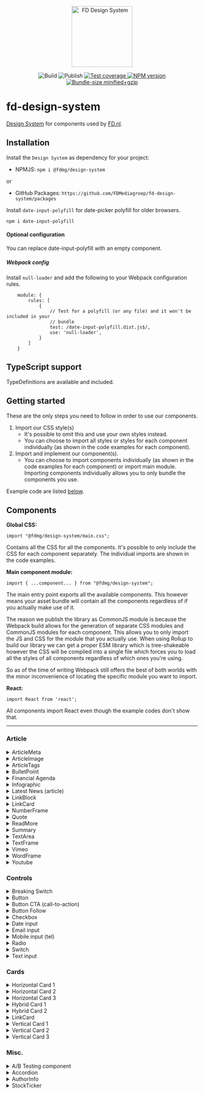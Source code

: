 <p align="center">
    <a href="https://design-system.fd.nl" target="_BLANK">
        <img width="160" src="https://github.com/FDMediagroep/fd-design-system/raw/master/public/assets/icons/logo.svg?sanitize=true" alt="FD Design System">
    </a>
</p>

<p align="center">
    <span>
        <img src="https://github.com/FDMediagroep/fd-design-system/workflows/Build/badge.svg" alt="Build"/>
    </span>
    <span>
        <img src="https://github.com/FDMediagroep/fd-design-system/workflows/Publish/badge.svg" alt="Publish"/>
    </span>
    <a href="https://coveralls.io/github/FDMediagroep/fd-design-system?branch=master" target="_blank">
        <img src="https://coveralls.io/repos/github/FDMediagroep/fd-design-system/badge.svg?branch=master" alt="Test coverage"/>
    </a>
    <a href="https://npmjs.com/package/@fdmg%2Fdesign-system" target="_blank">
        <img src="https://img.shields.io/npm/v/@fdmg/design-system?color=blue" alt="NPM version"/>
    </a>
    <a href="https://bundlephobia.com/result?p=@fdmg/design-system" target="_blank">
        <img src="https://img.shields.io/bundlephobia/minzip/@fdmg/design-system" alt="Bundle-size minified+gzip"/>
    </a>
</p>

# fd-design-system

[Design System](https://design-system.fd.nl) for components used by [FD.nl](https://fd.nl).

## Installation

Install the `Design System` as dependency for your project:

-   NPMJS: `npm i @fdmg/design-system`

or

-   GitHub Packages: `https://github.com/FDMediagroep/fd-design-system/packages`

Install `date-input-polyfill` for date-picker polyfill for older browsers.

`npm i date-input-polyfill`

#### Optional configuration

You can replace date-input-polyfill with an empty component.

##### Webpack config

Install `null-loader` and add the following to your Webpack configuration rules.

```
    module: {
        rules: [
            {
                // Test for a polyfill (or any file) and it won't be included in your
                // bundle
                test: /date-input-polyfill.dist.js$/,
                use: 'null-loader',
            }
        ]
    }
```

## TypeScript support

TypeDefinitions are available and included.

## Getting started

These are the only steps you need to follow in order to use our components.

1. Import our CSS style(s)
    - It's possible to omit this and use your own styles instead.
    - You can choose to import all styles or styles for each component individually (as shown in the code examples for each component).
1. Import and implement our component(s).
    - You can choose to import components individually (as shown in the code examples for each component) or import main module. Importing components individually allows you to only bundle the components you use.

Example code are listed [below](#components).

## Components

**Global CSS:**

```
import "@fdmg/design-system/main.css";
```

Contains all the CSS for all the components. It's possible to only include the CSS for each component separately.
The individual imports are shown in the code examples.

**Main component module:**

```
import { ...component... } from "@fdmg/design-system";
```

The main entry point exports all the available components. This however means your asset bundle will contain all the components regardless of if you actually make use of it.

The reason we publish the library as CommonJS module is because the Webpack build allows for the generation of separate
CSS modules and CommonJS modules for each component. This allows you to only import the JS and CSS for the module that you actually use.
When using Rollup to build our library we can get a proper ESM library which is tree-shakeable however the CSS will be compiled into a single file which forces you to load all the styles of all components regardless of which ones you're using.

So as of the time of writing Webpack still offers the best of both worlds with the minor inconvenience of locating the specific module you want to import.

**React:**

```
import React from 'react';
```

All components import React even though the example codes don't show that.

---

### Article

<details>
<summary>ArticleMeta</summary>

Component CSS:

```
import "@fdmg/design-system/components/design-tokens/design-tokens.css";
import "@fdmg/design-system/components/article-meta/ArticleMeta.css";
```

```
import { ArticleMeta } from "@fdmg/design-system/components/input/ArticleMeta";

function Foo() {
    return (
        <ArticleMeta authors={["fullName": "Willem L."]}/>
    );
}
```

</details>

<details>
<summary>ArticleImage</summary>

[Demo](https://design-system.fd.nl/article-image)

Component CSS:

```
import "@fdmg/design-system/components/design-tokens/design-tokens.css";
import "@fdmg/design-system/components/article-image/ArticleImage.css";
```

```
import { ArticleImage } from "@fdmg/design-system/components/article-image/ArticleImage";

function Foo() {
    return (
        <ArticleImage
            baseUrl="https://images.example.com"
            caption="What a photo"
            credit="Foto: Willem L."
            fileName="image.jpg"/>
    );
}
```

</details>

<details>
<summary>ArticleTags</summary>

[Demo](https://design-system.fd.nl/article-tags)

Component CSS:

```
import "@fdmg/design-system/components/design-tokens/design-tokens.css";
import "@fdmg/design-system/components/article-tags/ArticleTags.css";
```

```
import { ArticleTags } from "@fdmg/design-system/components/article-tags/ArticleTags";

function Foo() {
    return (
        <ArticleTags
            onDisableAlertClick={() => {}}
            onEnableAlertClick={() => {}}
            onFollowClick={() => {}}
            onUnfollowClick={() => {}}
            title="Volgen via mijn nieuws"
            titleLink="https://fd.nl/mijn-nieuws"
            tags={[
                {
                    tag: 'Detailhandel',
                    uuid: '1',
                },
                {
                    selected: true,
                    tag: 'Eten & Drinken',
                    uuid: '2',
                },
                {
                    alertSelected: true,
                    selected: true,
                    tag: 'Supermarkt',
                    uuid: '3',
                },
            ]}
        />
    );
}
```

</details>

<details>
<summary>BulletPoint</summary>

Component CSS:

```
import "@fdmg/design-system/components/design-tokens/design-tokens.css";
import "@fdmg/design-system/components/bullet-point/BulletPoint.css";
```

```
import { BulletPoint } from "@fdmg/design-system/components/bullet-point/BulletPoint";

function Foo() {
    return (
        <BulletPoint bullets={["bullet 1" "bullet 2"]}/>
    );
}
```

</details>

<details>
<summary>Financial Agenda</summary>

[Demo](https://design-system.fd.nl/financial-agenda)

Component CSS:

```
import "@fdmg/design-system/components/design-tokens/design-tokens.css";
import "@fdmg/design-system/components/financial-agenda/FinancialAgenda.css";
```

```
import { FinancialAgenda } from "@fdmg/design-system/components/financial-agenda/FinancialAgenda";

function Foo() {
    return (
        <FinancialAgenda
            agendaItems={[
                {
                    date: '25 mei',
                    source: 'VK',
                    description:
                        'Bankholiday - financiële markten gesloten',
                },
                {
                    date: '25 mei',
                    source: 'VS',
                    description:
                        'Memorial day - financiële markten gesloten',
                },
            ]}
        />
    );
}
```

</details>

<details>
<summary>Infographic</summary>

[Demo](https://design-system.fd.nl/article-infographic)

Component CSS:

```
import "@fdmg/design-system/components/design-tokens/design-tokens.css";
import "@fdmg/design-system/components/infographic/Infographic.css";
```

```
import { Infographic } from "@fdmg/design-system/components/infographic/Infographic";

function Foo() {
    return (
        <Infographic src="https://example.com/image.png" height="400" />
    );
}
```

</details>

<details>
<summary>Latest News (article)</summary>

[Demo](https://design-system.fd.nl/article-latest-news)

Component CSS:

```
import "@fdmg/design-system/components/design-tokens/design-tokens.css";
import "@fdmg/design-system/components/article-latest-news/ArticlelatestNews.css";
```

```
import { ArticleLatestNews } from "@fdmg/design-system/components/article-latest-news/ArticleLatestNews";

function Foo() {
    return (
        <ArticleLatestNews
            news={[
                {
                    uuid: '1',
                    dateTime: `11:18`,
                    title: `Provinciale lijsttrekkers CDA: stop met 'drammen en dromen' over klimaat`,
                    url: `https://fd.nl/economie-politiek/1288207/provinciale-lijsttrekkers-cda-stop-met-drammen-en-dromen-over-klimaat`,
                },
                {
                    uuid: '2',
                    dateTime: `11:15`,
                    title: `Luchtvaartbedrijf Germania valt om`,
                    url: `https://fd.nl/ondernemen/1288215/luchtvaartbedrijf-germania-valt-om`,
                    isRead: true,
                },
                {
                    uuid: '3',
                    dateTime: `11:10`,
                    title: `Britse dienstensector krijgt harde tik van brexit`,
                    url: `https://fd.nl/economie-politiek/1288213/britse-dienstensector-krijgt-harde-tik-van-brexit`,
                },
                {
                    uuid: '4',
                    dateTime: `11:00`,
                    title: `DNB: Bovag-garantie toch geen verzekering`,
                    url: `https://fd.nl/ondernemen/1288299/dnb-bovag-garantie-toch-geen-verzekering`,
                },
            ]}
        />
    );
}
```

</details>

<details>
<summary>LinkBlock</summary>

[Demo](https://design-system.fd.nl/article-link-block)

Component CSS:

```
import "@fdmg/design-system/components/design-tokens/design-tokens.css";
import "@fdmg/design-system/components/article-link-block/LinkBlock.css";
```

```
import { LinkBlock } from "@fdmg/design-system/components/article-link-block/LinkBlock";

function Foo() {
    return (
        <LinkBlock title="Read more" description="Click here to read all about it" url="https://fd.nl"/>
    );
}
```

</details>

<details>
<summary>LinkCard</summary>

[Demo](https://design-system.fd.nl/article-link-card)

Component CSS:

```
import "@fdmg/design-system/components/design-tokens/design-tokens.css";
import "@fdmg/design-system/components/article-link-card/LinkCard.css";
```

```
import { LinkCard as ArticleLinkCard } from "@fdmg/design-system/components/article-link-card/LinkCard";

function Foo() {
    return (
        <ArticleLinkCard
            link="/mijn-nieuws"
            title="Beheer"
            linkText="Ga naar laatste nieuws"
        />
    );
}
```

</details>

<details>
<summary>NumberFrame</summary>

[Demo](https://design-system.fd.nl/numberframe)

Component CSS:

```
import "@fdmg/design-system/components/design-tokens/design-tokens.css";
import "@fdmg/design-system/components/numberframe/NumberFrame.css";
```

```
import { NumberFrame } from "@fdmg/design-system/components/numberframe/NumberFrame";

function Foo() {
    return (
        <NumberFrame
            number=`80%`,
            description=`of the statistiscs found on the internet are lies`
        />
    );
}
```

</details>

<details>
<summary>Quote</summary>

[Demo](https://design-system.fd.nl/quote)

Component CSS:

```
import "@fdmg/design-system/components/design-tokens/design-tokens.css";
import "@fdmg/design-system/components/quote/Quote.css";
```

```
import { Quote } from "@fdmg/design-system/components/quote/Quote";

function Foo() {
    return (
        <Quote
            blockquote={`This is the quote text`},
            figcaption={`Willem L.`}

        />
    );
}
```

</details>

<details>
<summary>ReadMore</summary>

[Demo](https://design-system.fd.nl/readmore)

Component CSS:

```
import "@fdmg/design-system/components/design-tokens/design-tokens.css";
import "@fdmg/design-system/components/readmore/ReadMore.css";
```

```
import { ReadMore } from "@fdmg/design-system/components/readmore/ReadMore";

function Foo() {
    return (
        <ReadMore
            title=`Lees ook`,
            links=[
                `A <a href="http://fd.nl">link</a>`,
                `Another <a href="https://www.willemliu.nl">link</a>`
            ]
        />
    );
}
```

</details>

<details>
<summary>Summary</summary>

[Demo](https://design-system.fd.nl/article-summary)

Component CSS:

```
import "@fdmg/design-system/components/design-tokens/design-tokens.css";
import "@fdmg/design-system/components/article-summary/Summary.css";
```

```
import { Summary } from "@fdmg/design-system/components/article-summary/Summary";

function Foo() {
    return (
        <Summary
            title="Samenvatting"
            summaries=[
                "Bulletpoint samenvatting 1"
                "Bulletpoint samenvatting 2"
                "Bulletpoint samenvatting 3"
            ]/>
    );
}
```

</details>

<details>
<summary>TextArea</summary>

[Demo](https://design-system.fd.nl/input/textarea)

Component CSS:

```
import "@fdmg/design-system/components/design-tokens/design-tokens.css";
import "@fdmg/design-system/components/input/TextArea.css";
```

```
import { TextArea } from "@fdmg/design-system/components/input/TextArea";

function Foo() {
    return (
        <TextArea id="demoTextArea" label="Biography" required={true} />
    );
}
```

</details>

<details>
<summary>TextFrame</summary>

[Demo](https://design-system.fd.nl/input/textframe)

Component CSS:

```
import "@fdmg/design-system/components/design-tokens/design-tokens.css";
import "@fdmg/design-system/components/textframe/TextFrame.css";
```

```
import { TextFrame } from "@fdmg/design-system/components/textframe/TextFrame";

function Foo() {
    return (
        <TextFrame
            title=`TextFrame test`,
            description=`Aenean lacinia bibendum nulla sed consectetur. Donec id elit non
mi porta gravida at eget metus. Cum sociis natoque penatibus et
magnis dis parturient montes, nascetur ridiculus mus.`
        />
    );
}
```

</details>

<details>
<summary>Vimeo</summary>

Component CSS:

```
import "@fdmg/design-system/components/design-tokens/design-tokens.css";
import "@fdmg/design-system/components/vimeo/Vimeo.css";
```

```
import { Vimeo } from "@fdmg/design-system/components/vimeo/Vimeo";

function Foo() {
    return (
        <Vimeo id="<vimeo id>" />
    );
}
```

</details>

<details>
<summary>WordFrame</summary>

[Demo](https://design-system.fd.nl/wordframe)

Component CSS:

```
import "@fdmg/design-system/components/design-tokens/design-tokens.css";
import "@fdmg/design-system/components/wordframe/WordFrame.css";
```

```
import { WordFrame } from "@fdmg/design-system/components/wordframe/WordFrame";

function Foo() {
    return (
        <WordFrame
            title=`WordFrame test`,
            description=`Aenean lacinia bibendum nulla sed consectetur. Donec id elit non
mi porta gravida at eget metus. Cum sociis natoque penatibus et
magnis dis parturient montes, nascetur ridiculus mus.`
        />
    );
}
```

</details>

<details>
<summary>Youtube</summary>

Component CSS:

```
import "@fdmg/design-system/components/design-tokens/design-tokens.css";
import "@fdmg/design-system/components/youtube/Youtube.css";
```

```
import { Youtube } from "@fdmg/design-system/components/youtube/Youtube";

function Foo() {
    return (
        <Youtube id="<Youtube id>" />
    );
}
```

</details>

### Controls

<details>
<summary>Breaking Switch</summary>

[Demo](https://design-system.fd.nl/input/breaking-switch)

Component CSS:

```
import "@fdmg/design-system/components/design-tokens/design-tokens.css";
import "@fdmg/design-system/components/input/BreakingSwitch.css";
```

```
import { BreakingSwitch } from "@fdmg/design-system/components/input/BreakingSwitch";

interface Props {
    checked?: boolean;
}

function Foo(props: Props) {
    const [checked, setChecked] = useState(props.checked);

    function handleChange(e: React.ChangeEvent<HTMLInputElement>) {
        setChecked(e.currentTarget.checked);
    }

    return (
        <BreakingSwitch
            label="Label of the switch"
            checked={checked}
            onChange={handleChange}
        />
    );
}
```

</details>

<details>
<summary>Button</summary>

[Demo](https://design-system.fd.nl/button/default)

Component CSS:

```
import "@fdmg/design-system/components/design-tokens/design-tokens.css";
import "@fdmg/design-system/components/button/Button.css";
```

```
import { Button } from "@fdmg/design-system/components/button/Button";

function Foo() {
    function handleClick() {
        console.log('clicked');
    }

    return (
        <Button onClick={handleClick}>Click me!</Button>
    );
}
```

</details>

<details>
<summary>Button CTA (call-to-action)</summary>

[Demo](https://design-system.fd.nl/button/cta)

Component CSS:

```
import "@fdmg/design-system/components/design-tokens/design-tokens.css";
import "@fdmg/design-system/components/button/ButtonCta.css";
```

```
import { ButtonCta } from "@fdmg/design-system/components/button/ButtnCta";

function Foo() {
    function handleClick() {
        console.log('clicked');
    }

    return (
        <ButtonCta onClick={handleClick}>Click me!</ButtonCta>
    );
}
```

</details>

<details>
<summary>Button Follow</summary>

[Demo](https://design-system.fd.nl/button/follow)

Component CSS:

```
import "@fdmg/design-system/components/design-tokens/design-tokens.css";
import "@fdmg/design-system/components/button/ButtonFollow.css";
```

```
import { useState } from 'react';
import { ButtonFollow } from "@fdmg/design-system/components/button/ButtonFollow";

function Foo() {
    const [follow, setFollow] = useState(false);
    function handleClick() {
        console.log('clicked');
        setFollow(!follow);
    }

    return (
        <ButtonFollow selected={follow} onClick={handleClick}>Click me!</ButtonFollow>
    );
}
```

</details>

<details>
<summary>Checkbox</summary>

[Demo](https://design-system.fd.nl/input/checkbox)

Component CSS:

```
import "@fdmg/design-system/components/design-tokens/design-tokens.css";
import "@fdmg/design-system/components/input/Checkbox.css";
```

```
import { Checkbox } from "@fdmg/design-system/components/input/Checkbox";

function Foo() {
    return (
        <Switch
            id="idOfCheckbox"
            label=`Label of the checkbox`
        />
    );
}
```

</details>

<details>
<summary>Date input</summary>

[Demo](https://design-system.fd.nl/input/dateinput)

Component CSS:

```
import "@fdmg/design-system/components/design-tokens/design-tokens.css";
import "@fdmg/design-system/components/input/TextInput.css";
```

```
import { TextInput } from "@fdmg/design-system/components/input/TextInput";

function Foo() {
    return (
        <TextInput id="demoTextArea" type="date" label="Birthday" />
    );
}
```

</details>

<details>
<summary>Email input</summary>

[Demo](https://design-system.fd.nl/input/emailinput)

Component CSS:

```
import "@fdmg/design-system/components/design-tokens/design-tokens.css";
import "@fdmg/design-system/components/input/TextInput.css";
```

```
import { TextInput, Patterns } from "@fdmg/design-system/components/input/TextInput";

function Foo() {
    return (
        <TextInput id="demoTextArea" type="email" label="E-mail" pattern={Patterns.EMAIL} required={true} />
    );
}
```

</details>

<details>
<summary>Mobile input (tel)</summary>

[Demo](https://design-system.fd.nl/input/mobileinput)

Component CSS:

```
import "@fdmg/design-system/components/design-tokens/design-tokens.css";
import "@fdmg/design-system/components/input/TextInput.css";
```

```
import { TextInput, Patterns } from "@fdmg/design-system/components/input/TextInput";

function Foo() {
    return (
        <TextInput id="demoTextArea" type="tel" label="E-mail" pattern={Patterns.MOBILE} required={true} />
    );
}
```

</details>

<details>
<summary>Radio</summary>

[Demo](https://design-system.fd.nl/input/radio)

Component CSS:

```
import "@fdmg/design-system/components/design-tokens/design-tokens.css";
import "@fdmg/design-system/components/input/Radio.css";
```

```
import { Radio } from "@fdmg/design-system/components/input/Radio";

function Foo() {
    return (
        <>
            <Radio
                id="idOfRadio"
                name="groupName"
                label=`Label of the radio button`
                defaultChecked={true}
            />
            <Radio
                id="idOfRadio2"
                name="groupName"
                label=`Label of the radio button`
            />
        </>
    );
}
```

</details>

<details>
<summary>Switch</summary>

[Demo](https://design-system.fd.nl/input/switch)

Component CSS:

```
import "@fdmg/design-system/components/design-tokens/design-tokens.css";
import "@fdmg/design-system/components/input/Switch.css";
```

```
import { Switch } from "@fdmg/design-system/components/input/Switch";

function Foo() {
    return (
        <Switch
            id="idOfSwitch"
            label=`Label of the switch`
        />
    );
}
```

</details>

<details>
<summary>Text input</summary>

[Demo](https://design-system.fd.nl/input/textinput)

Component CSS:

```
import "@fdmg/design-system/components/design-tokens/design-tokens.css";
import "@fdmg/design-system/components/input/TextInput.css";
```

```
import { TextInput } from "@fdmg/design-system/components/input/TextInput";

function Foo() {
    return (
        <TextInput id="demoTextArea" label="Name" placeholder="Willem Liu" />
    );
}
```

</details>

### Cards

<details>
<summary>Horizontal Card 1</summary>

[Demo](https://design-system.fd.nl/card/horizontal-1)

Component CSS:

```
import "@fdmg/design-system/components/design-tokens/design-tokens.css";
import "@fdmg/design-system/components/card/HorizontalCard1.css";
```

```
import { HorizontalCard1 } from "@fdmg/design-system/components/card/HorizontalCard1";

function Foo() {
    return (
        <HorizontalCard1
            id="1343811"
            url="https://fd.nl/ondernemen/1343811/omzet-alfen-in-eerste-coronakwartaal-58"
            imageUrl="https://images.fd.nl/C_yJRp_QqzybEdlK4D6SibEUxiA.jpg?rect=.0,.0,.73375,.9999999999999999&fit=crop&crop=faces&auto=format&q=45&w=300"
            label="Energie"
            time="08:10"
            title="Omzet Alfen stijgt in eerste coronakwartaal met 58%"
        />
    );
}
```

</details>

<details>
<summary>Horizontal Card 2</summary>

[Demo](https://design-system.fd.nl/card/horizontal-2)

Component CSS:

```
import "@fdmg/design-system/components/design-tokens/design-tokens.css";
import "@fdmg/design-system/components/card/HorizontalCard2.css";
```

```
import { HorizontalCard2 } from "@fdmg/design-system/components/card/HorizontalCard2";

function Foo() {
    return (
        <HorizontalCard2
            id="1343052"
            url="https://fd.nl/futures/1343052/levensgevaarlijk-libanon"
            label="Levensgevaarlijk Libanon"
            time="13:11"
            title="Omgekeerde kruistocht"
            intro="Ondanks een op het eerste gezicht veel gevaarlijker levensstijl, verschilt de levensverwachting van Libanezen nog maar drie jaar met die van ons."
        />
    );
}
```

</details>

<details>
<summary>Horizontal Card 3</summary>

[Demo](https://design-system.fd.nl/card/horizontal-3)

Component CSS:

```
import "@fdmg/design-system/components/design-tokens/design-tokens.css";
import "@fdmg/design-system/components/card/HorizontalCard3.css";
```

```
import { HorizontalCard3 } from "@fdmg/design-system/components/card/HorizontalCard3";

function Foo() {
    return (
        <HorizontalCard3
            id="1343052"
            url="https://fd.nl/futures/1343052/levensgevaarlijk-libanon"
            label="Levensgevaarlijk Libanon"
            time="13:11"
            title="Omgekeerde kruistocht"
            printTitle="De kruistocht in reverse"
            intro="Ondanks een op het eerste gezicht veel gevaarlijker levensstijl, verschilt de levensverwachting van Libanezen nog maar drie jaar met die van ons."
        />
    );
}
```

</details>

<details>
<summary>Hybrid Card 1</summary>

[Demo](https://design-system.fd.nl/card/hybrid-1)

Component CSS:

```
import "@fdmg/design-system/components/design-tokens/design-tokens.css";
import "@fdmg/design-system/components/card/HybridCard1.css";
```

```
import { HybridCard1 } from "@fdmg/design-system/components/card/HybridCard1";

function Foo() {

    function handleBookmark(e) {
        console.log(e);
    }

    return (
        <HybridCard1
            id="1343052"
            url="https://fd.nl/futures/1343052/levensgevaarlijk-libanon"
            imageUrl="https://images.fd.nl/2V1xFJ-1OddgzcJgKmiPOv0t4yY.jpg?fit=crop&crop=faces&auto=format&q=45&w=300"
            imageUrlS="https://images.fd.nl/2V1xFJ-1OddgzcJgKmiPOv0t4yY.jpg?fit=crop&crop=faces&auto=format&q=45&w=300"
            imageUrlM="https://images.fd.nl/2V1xFJ-1OddgzcJgKmiPOv0t4yY.jpg?fit=crop&crop=faces&auto=format&q=45&w=351&h=234"
            imageUrlL="https://images.fd.nl/2V1xFJ-1OddgzcJgKmiPOv0t4yY.jpg?fit=crop&crop=faces&auto=format&q=45&w=599&h=399"
            label="Levensgevaarlijk Libanon"
            time="13:11"
            title="Omgekeerde kruistocht"
            intro="Ondanks een op het eerste gezicht veel gevaarlijker levensstijl, verschilt de levensverwachting van Libanezen nog maar drie jaar met die van ons."
            bookmarked={false}
            onBookmark={handleBookmark}
        />
    );
}
```

</details>

<details>
<summary>Hybrid Card 2</summary>

[Demo](https://design-system.fd.nl/card/hybrid-2)

Component CSS:

```
import "@fdmg/design-system/components/design-tokens/design-tokens.css";
import "@fdmg/design-system/components/card/HybridCard2.css";
```

```
import { HybridCard2 } from "@fdmg/design-system/components/card/HybridCard2";

function Foo() {

    function handleBookmark(e) {
        console.log(e);
    }

    return (
        <HybridCard2
            id="1343052"
            url="https://fd.nl/futures/1343052/levensgevaarlijk-libanon"
            label="Levensgevaarlijk Libanon"
            time="13:11"
            title="Omgekeerde kruistocht"
            intro="Ondanks een op het eerste gezicht veel gevaarlijker levensstijl, verschilt de levensverwachting van Libanezen nog maar drie jaar met die van ons."
            bookmarked={false}
            onBookmark={handleBookmark}
        />
    );
}
```

</details>

<details>
<summary>LinkCard</summary>

[Demo](https://design-system.fd.nl/card/link-card)

Component CSS:

```
import "@fdmg/design-system/components/design-tokens/design-tokens.css";
import "@fdmg/design-system/components/card/LinkCard.css";
```

```
import { LinkCard } from "@fdmg/design-system/components/card/LinkCard";

function Foo() {
    return (
        <LinkCard
            link="/mijn-nieuws"
            title="Beheer"
            linkText="Ga naar laatste nieuws"
        />
    );
}
```

</details>

<details>
<summary>Vertical Card 1</summary>

[Demo](https://design-system.fd.nl/card/vertical-1)

Component CSS:

```
import "@fdmg/design-system/components/design-tokens/design-tokens.css";
import "@fdmg/design-system/components/card/VerticalCard1.css";
```

```
import { VerticalCard1 } from "@fdmg/design-system/components/card/VerticalCard1";

function Foo() {

    function handleBookmark(e) {
        console.log(e);
    }

    return (
        <VerticalCard1
            id="1343052"
            url="https://fd.nl/futures/1343052/levensgevaarlijk-libanon"
            imageUrl="https://images.fd.nl/Cz9PTU-el_agiaSDvJOfmwrvu6g.jpg?rect=.0%2c.0428571428571429%2c.9999999999999999%2c.95&fit=crop&crop=faces&auto=format&q=45&w=599&h=399"
            imageUrlS="https://images.fd.nl/Cz9PTU-el_agiaSDvJOfmwrvu6g.jpg?rect=.0%2c.0428571428571429%2c.9999999999999999%2c.95&fit=crop&crop=faces&auto=format&q=45&w=599&h=399"
            imageUrlM="https://images.fd.nl/Cz9PTU-el_agiaSDvJOfmwrvu6g.jpg?rect=.0%2c.0428571428571429%2c.9999999999999999%2c.95&fit=crop&crop=faces&auto=format&q=45&w=351&h=234"
            imageUrlL="https://images.fd.nl/Cz9PTU-el_agiaSDvJOfmwrvu6g.jpg?rect=.0%2c.0428571428571429%2c.9999999999999999%2c.95&fit=crop&crop=faces&auto=format&q=45&w=599&h=399"
            label="Levensgevaarlijk Libanon"
            time="13:11"
            title="Omgekeerde kruistocht"
            intro="Ondanks een op het eerste gezicht veel gevaarlijker levensstijl, verschilt de levensverwachting van Libanezen nog maar drie jaar met die van ons."
            bookmarked={false}
            onBookmark={handleBookmark}
        />
    );
}
```

</details>

<details>
<summary>Vertical Card 2</summary>

[Demo](https://design-system.fd.nl/card/vertical-2)

Component CSS:

```
import "@fdmg/design-system/components/design-tokens/design-tokens.css";
import "@fdmg/design-system/components/card/VerticalCard2.css";
```

```
import { VerticalCard2 } from "@fdmg/design-system/components/card/VerticalCard2";

function Foo() {
    return (
        <VerticalCard2
            id="1343052"
            url="https://fd.nl/futures/1343052/levensgevaarlijk-libanon"
            imageUrl="https://images.fd.nl/Cz9PTU-el_agiaSDvJOfmwrvu6g.jpg?rect=.0%2c.0428571428571429%2c.9999999999999999%2c.95&fit=crop&crop=faces&auto=format&q=45&w=599&h=399"
            imageUrlS="https://images.fd.nl/Cz9PTU-el_agiaSDvJOfmwrvu6g.jpg?rect=.0%2c.0428571428571429%2c.9999999999999999%2c.95&fit=crop&crop=faces&auto=format&q=45&w=599&h=399"
            imageUrlM="https://images.fd.nl/Cz9PTU-el_agiaSDvJOfmwrvu6g.jpg?rect=.0%2c.0428571428571429%2c.9999999999999999%2c.95&fit=crop&crop=faces&auto=format&q=45&w=351&h=234"
            imageUrlL="https://images.fd.nl/Cz9PTU-el_agiaSDvJOfmwrvu6g.jpg?rect=.0%2c.0428571428571429%2c.9999999999999999%2c.95&fit=crop&crop=faces&auto=format&q=45&w=599&h=399"
            title="Omgekeerde kruistocht"
            intro="Ondanks een op het eerste gezicht veel gevaarlijker levensstijl, verschilt de levensverwachting van Libanezen nog maar drie jaar met die van ons."
        />
    );
}
```

</details>

<details>
<summary>Vertical Card 3</summary>

[Demo](https://design-system.fd.nl/card/vertical-3)

Component CSS:

```
import "@fdmg/design-system/components/design-tokens/design-tokens.css";
import "@fdmg/design-system/components/card/VerticalCard3.css";
```

```
import { VerticalCard3 } from "@fdmg/design-system/components/card/VerticalCard3";

function Foo() {
    return (
        <VerticalCard3
            id="1321841"
            url="https://fd.nl/ondernemen/1321841/den-haag-zet-druk-op-pandeigenaren-om-huurverlaging-winkeliers-te-slikken"
            imageUrl="https://fd-external-development.imgix.net/b2ee977d67c3a1b815ed2855a5ae02f2357e6062.jpg?rect=.0%2c.0018761726078799%2c.9999999999999999%2c.99812382739212&fit=crop&crop=faces&auto=format&q=45&w=560&h=315"
            imageUrlS="https://fd-external-development.imgix.net/b2ee977d67c3a1b815ed2855a5ae02f2357e6062.jpg?rect=.0%2c.0018761726078799%2c.9999999999999999%2c.99812382739212&fit=crop&crop=faces&auto=format&q=45&w=560&h=315"
            imageUrlM="https://fd-external-development.imgix.net/b2ee977d67c3a1b815ed2855a5ae02f2357e6062.jpg?rect=.0%2c.0637898686679174%2c.9999999999999999%2c.8442776735459663&fit=crop&crop=faces&auto=format&q=45&w=944&h=531"
            imageUrlL="https://fd-external-development.imgix.net/b2ee977d67c3a1b815ed2855a5ae02f2357e6062.jpg?rect=.0%2c.0637898686679174%2c.9999999999999999%2c.8442776735459663&fit=crop&crop=faces&auto=format&q=45&w=944&h=531"
            label="Detailhandel"
            title="Den Haag zet druk op verhuurders om huurverlaging te slikken"
            intro="Het Rijk sluit overheidsingrijpen niet uit om een akkoord tussen verhuurders en winkeliers af te dwingen, nu onderhandelingen moeizaam verlopen."
        />
    );
}
```

</details>

### Misc.

<details>
<summary>A/B Testing component</summary>

[Demo](https://design-system.fd.nl/ab)

Component CSS:

```
import "@fdmg/design-system/components/design-tokens/design-tokens.css";
import "@fdmg/design-system/components/ab/ab.css"; // For debug options layout
```

```
import { Experiment, Variant, ABProvider } from "@fdmg/design-system/components/ab/ab";

function Foo() {
    return (
        <ABProvider>
            <Experiment
                name="globally-unique-experiment-name"
                debugUriParam="ABdebug=true"
                onClick={console.log}
                onRunExperiment={console.log}
            >
                <Variant name="A" onClick={console.log}>
                    <h1>Headline 1</h1>
                </Variant>
                <Variant name="B" onClick={console.log}>
                    <h1>Headline 2</h1>
                </Variant>
            </Experiment>
        </ABProvider>
    );
}
```

</details>

<details>
<summary>Accordion</summary>

[Demo](https://design-system.fd.nl/accordion)

Component CSS:

```
import "@fdmg/design-system/components/design-tokens/design-tokens.css";
import "@fdmg/design-system/components/accordion/Accordion.css";
```

```
import { Accordion } from '@fdmg/design-system/components/accordion/Accordion';

function Foo() {
    return (
        <Accordion items={[
            {
                title: 'title',
                content: <span>description</span>,
            },
        ]} />
    );
}
```

</details>

<details>
<summary>AuthorInfo</summary>

[Demo](https://design-system.fd.nl/author-info)

Component CSS:

```
import "@fdmg/design-system/components/design-tokens/design-tokens.css";
import "@fdmg/design-system/components/author-info/AuthorInfo.css";
```

```
import { AuthorInfo } from '@fdmg/design-system/components/author-info/AuthorInfo';

function Foo() {
    return (
        <AuthorInfo
            description={
                <p>
                    Nelleke Trappenburg schrijft bij het FD over pensioenen:
                    dekkingsgraden, beleggingskosten, nieuwe wetgeving etc.
                    Eerder werkte zij onder meer op de beursredactie.
                </p>
            }
            imageUrl="https://images.fd.nl/ffa583e0c7fbc666934ecc326a88defc2773f4e9.jpeg?fit=crop&amp;crop=faces&amp;auto=format&amp;q=45&amp;cs=tinysrgb&amp;w=640&amp;h=640&amp;fm=jpg"
            title="Nelleke Trappenburg"
            followed={mode === 'dark'}
            onEmailClick={() => {}}
            onFollowAuthorClick={() => {}}
            onLinkedInClick={() => {}}
            onTwitterClick={() => {}}
        />
    );
}
```

</details>

<details>
<summary>StockTicker</summary>

Component CSS:

```
import "@fdmg/design-system/components/design-tokens/design-tokens.css";
import "@fdmg/design-system/components/stockticker/StockTicker.css";
```

```
import { StockTicker } from "@fdmg/design-system/components/stockticker/StockTicker";

function Foo() {
    return (
        <StockTicker
            title=`Lees ook`,
            links=[
                `A <a href="http://fd.nl">link</a>`,
                `Another <a href="https://www.willemliu.nl">link</a>`
            ]
        />
    );
}
```

</details>
